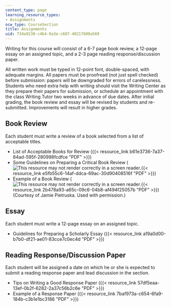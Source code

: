 ```yaml
---
content_type: page
learning_resource_types:
- Assignments
ocw_type: CourseSection
title: Assignments
uid: 734a9230-c4b4-9a3e-c687-40217600a569
---
```


Writing for this course will consist of a 6-7 page book review, a 12-page essay on an assigned topic, and a 2-3 page reading response/discussion paper.

All written work must be typed in 12-point font, double-spaced, with adequate margins. All papers must be proofread (not just spell checked) before submission: papers will be downgraded for errors of carelessness. Students who need extra help with writing should visit the Writing Center as they prepare their papers for submission, or schedule an appointment with the class Writing Tutor two weeks in advance of due dates. After initial grading, the book review and essay will be revised by students and re-submitted. Improvements will result in higher grades.

Book Review
-----------

Each student must write a review of a book selected from a list of acceptable titles.

*   List of Acceptable Books for Review ({{< resource_link b61e3736-7a37-84ad-595f-280998fcdfce "PDF" >}})
*   Some Guidelines on Preparing a Critical Book Review (![This resource may not render correctly in a screen reader.](/images/inacessible.gif){{< resource_link e5fb55c6-14af-ddca-69ac-30d90408516f "PDF" >}})
*   Example of a Book Review (![This resource may not render correctly in a screen reader.](/images/inacessible.gif){{< resource_link 2b478a93-a65c-09c6-04b8-af494f25057b "PDF" >}}) (Courtesy of Jamie Pietruska. Used with permission.)

Essay
-----

Each student must write a 12-page essay on an assigned topic.

*   Guidelines for Preparing a Scholarly Essay ({{< resource_link a19a0d00-b7b0-df21-ae01-83cce7c0ec4d "PDF" >}})

Reading Response/Discussion Paper
---------------------------------

Each student will be assigned a date on which he or she is expected to submit a reading response paper and lead discussion in the section.

*   Tips on Writing a Good Response Paper ({{< resource_link 57df5eaa-13ef-0b2f-6282-2a37c56b2c6e "PDF" >}})
*   Example of a Response Paper ({{< resource_link 7baf973a-c654-6fa9-184b-c3b1e1bc3186 "PDF" >}})